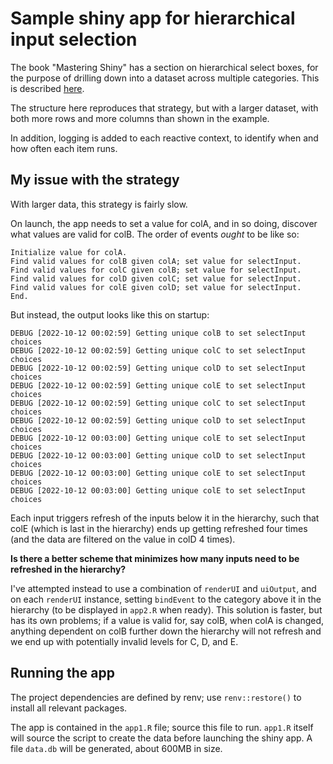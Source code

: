 # Sample shiny app for hierarchical input selection

The book "Mastering Shiny" has a section on hierarchical select boxes, for the
purpose of drilling down into a dataset across multiple categories. This is
described
[here](https://mastering-shiny.org/action-dynamic.html#hierarchical-select).

The structure here reproduces that strategy, but with a larger dataset, with
both more rows and more columns than shown in the example.

In addition, logging is added to each reactive context, to identify when and
how often each item runs.

## My issue with the strategy

With larger data, this strategy is fairly slow. 

On launch, the app needs to set a value for colA, and in so doing, discover what values are valid for colB. The order of events _ought_ to be like so:

```
Initialize value for colA.
Find valid values for colB given colA; set value for selectInput.
Find valid values for colC given colB; set value for selectInput.
Find valid values for colD given colC; set value for selectInput.
Find valid values for colE given colD; set value for selectInput.
End.
```

But instead, the output looks like this on startup:

```
DEBUG [2022-10-12 00:02:59] Getting unique colB to set selectInput choices
DEBUG [2022-10-12 00:02:59] Getting unique colC to set selectInput choices
DEBUG [2022-10-12 00:02:59] Getting unique colD to set selectInput choices
DEBUG [2022-10-12 00:02:59] Getting unique colE to set selectInput choices
DEBUG [2022-10-12 00:02:59] Getting unique colC to set selectInput choices
DEBUG [2022-10-12 00:02:59] Getting unique colD to set selectInput choices
DEBUG [2022-10-12 00:03:00] Getting unique colE to set selectInput choices
DEBUG [2022-10-12 00:03:00] Getting unique colD to set selectInput choices
DEBUG [2022-10-12 00:03:00] Getting unique colE to set selectInput choices
DEBUG [2022-10-12 00:03:00] Getting unique colE to set selectInput choices
```

Each input triggers refresh of the inputs below it in the hierarchy, such that
colE (which is last in the hierarchy) ends up getting refreshed four times (and
the data are filtered on the value in colD 4 times).

**Is there a better scheme that minimizes how many inputs need to be refreshed in
the hierarchy?**

I've attempted instead to use a combination of `renderUI` and `uiOutput`, and on
each `renderUI` instance, setting `bindEvent` to the category above it in the
hierarchy (to be displayed in `app2.R` when ready). This solution is faster, but
has its own problems; if a value is valid for, say colB, when colA is changed,
anything dependent on colB further down the hierarchy will not refresh and we
end up with potentially invalid levels for C, D, and E.


## Running the app

The project dependencies are defined by renv; use `renv::restore()` to install
all relevant packages.

The app is contained in the `app1.R` file; source this file to run. `app1.R`
itself will source the script to create the data before launching the shiny
app. A file `data.db` will be generated, about 600MB in size.
